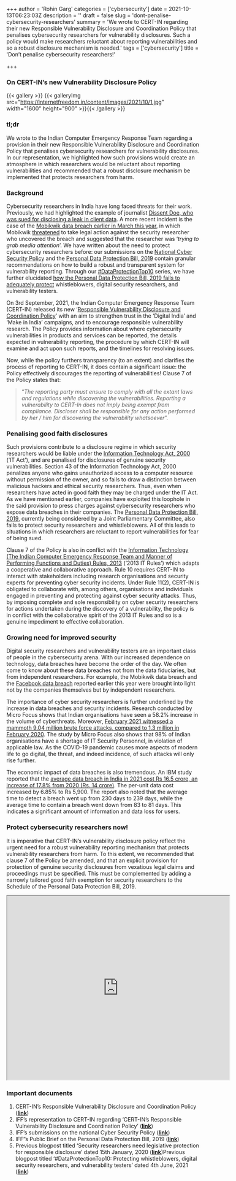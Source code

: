 +++
author = 'Rohin Garg'
categories = ['cybersecurity']
date = 2021-10-13T06:23:03Z
description = ''
draft = false
slug = 'dont-penalise-cybersecurity-researchers'
summary = 'We wrote to CERT-IN regarding their new Responsible Vulnerability Disclosure and Coordination Policy that penalises cybersecurity researchers for vulnerability disclosures. Such a policy would make researchers reluctant about reporting vulnerabilities and so a robust disclosure mechanism is needed.'
tags = ['cybersecurity']
title = 'Don’t penalise cybersecurity researchers!'

+++


### On CERT-IN’s new Vulnerability Disclosure Policy

{{< gallery >}}
{{< galleryImg  src="https://internetfreedom.in/content/images/2021/10/1.jpg" width="1600" height="900" >}}{{< /gallery >}}

>>>> <form><script src="https://checkout.razorpay.com/v1/payment-button.js" data-payment_button_id="pl_HLkgeWGQLMuddp" async> </script> </form>

### tl;dr

We wrote to the Indian Computer Emergency Response Team regarding a provision in their new Responsible Vulnerability Disclosure and Coordination Policy that penalises cybersecurity researchers for vulnerability disclosures. In our representation, we highlighted how such provisions would create an atmosphere in which researchers would be reluctant about reporting vulnerabilities and recommended that a robust disclosure mechanism be implemented that protects researchers from harm.

### Background

Cybersecurity researchers in India have long faced threats for their work. Previously, we had highlighted the example of journalist [Dissent Doe, who was sued for disclosing a leak in client data](https://internetfreedom.in/security-researchers-need-legislative-protection-from-vexatious-lawsuits/). A more recent incident is the case of the [Mobikwik data breach earlier in March this year](https://internetfreedom.in/mobikwik-data-breach/), in which Mobikwik [threatened](https://twitter.com/MobiKwik/status/1367489330902675463) to take legal action against the security researcher who uncovered the  breach and suggested that the researcher was ‘_trying to grab media attention_’. We have written about the need to protect cybersecurity researchers before: our submissions on the [National Cyber Security Policy](https://internetfreedom.in/a-cyber-secure-india-starts-with-securing-indians/) and the [Personal Data Protection Bill, 2019](https://saveourprivacy.in/media/all/Brief-PDP-Bill-25.12.2020.pdf) contain granular recommendations on how to build a robust and transparent system for vulnerability reporting. Through our [#DataProtectionTop10](https://internetfreedom.in/tag/dataprotectiontop10/) series, we have further elucidated [how the Personal Data Protection Bill, 2019 fails to adequately protect](https://internetfreedom.in/dataprotectiontop10-protecting-whistleblowers-digital-security-researchers-and-vulnerability-testers/) whistleblowers, digital security researchers, and vulnerability testers.

On 3rd September, 2021, the Indian Computer Emergency Response Team (CERT-IN) released its new ‘[Responsible Vulnerability Disclosure and Coordination Policy](https://www.cert-in.org.in/RVDCP.jsp)’ with an aim to strengthen trust in the ‘Digital India’ and ‘Make in India’ campaigns, and to encourage responsible vulnerability research. The Policy provides information about where cybersecurity vulnerabilities in products and services can be reported, the details expected in vulnerability reporting, the procedure by which CERT-IN will examine and act upon such reports, and the timelines for resolving issues.

Now, while the policy furthers transparency (to an extent) and clarifies the process of reporting to CERT-IN, it does contain a  significant issue: the Policy effectively discourages the reporting of vulnerabilities! Clause 7 of the Policy states that:

> “_The reporting party must ensure to comply with all the extant laws and regulations while discovering the vulnerabilities. Reporting a vulnerability to CERT-In does not imply being exempt from compliance. Discloser shall be responsible for any action performed by her / him for discovering the vulnerability whatsoever_”.

### Penalising good faith disclosures

Such provisions contribute to a disclosure regime in which security researchers would be liable under the [Information Technology Act, 2000](https://www.indiacode.nic.in/bitstream/123456789/1999/3/A2000-21.pdf) (‘IT Act’), and are penalised for disclosures of genuine security vulnerabilities. Section 43 of the Information Technology Act, 2000 penalizes anyone who gains unauthorized access to a computer resource without permission of the owner, and so fails to draw a distinction between malicious hackers and ethical security researchers. Thus, even when researchers have acted in good faith they may be charged under the IT Act. As we have mentioned earlier, companies have exploited this loophole in the said provision to press charges against cybersecurity researchers who expose data breaches in their companies. The [Personal Data Protection Bill, 2019](http://164.100.47.4/BillsTexts/LSBillTexts/Asintroduced/373_2019_LS_Eng.pdf), currently being considered by a Joint Parliamentary Committee, also fails to protect security researchers and whistleblowers. All of this leads to situations in which researchers are reluctant to report vulnerabilities for fear of being sued.

Clause 7 of the Policy is also in conflict with the [Information Technology (The Indian Computer Emergency Response Team and Manner of Performing Functions and Duties) Rules, 2013](https://www.cert-in.org.in/PDF/G.S.R_20(E).pdf) (‘2013 IT Rules’) which adapts a cooperative and collaborative approach. Rule 10 requires CERT-IN to interact with stakeholders including research organisations and security experts for preventing cyber security incidents. Under Rule 11(2), CERT-IN is obligated to collaborate with, among others, organisations and individuals engaged in preventing and protecting against cyber security attacks. Thus, by imposing complete and sole responsibility on cyber security researchers for actions undertaken during the discovery of a vulnerability, the policy is in conflict with the collaborative spirit of the 2013 IT Rules and so is a genuine impediment to effective collaboration.

### Growing need for improved security

Digital security researchers and vulnerability testers are an important class of people in the cybersecurity arena. With our increased dependence on technology, data breaches have become the order of the day. We often come to know about these data breaches not from the data fiduciaries, but from independent researchers. For example, the Mobikwik data breach and the [Facebook data breach](https://internetfreedom.in/breach-please-why-companies-like-fb-need-to-be-held-accountable-by-cert-in/) reported earlier this year were brought into light not by the companies themselves but by independent researchers.

The importance of cyber security researchers is further underlined by the increase in data breaches and security incidents. Research conducted by Micro Focus shows that Indian organisations have seen a 58.2% increase in the volume of cyberthreats. Moreover, [February 2021 witnessed a mammoth 9.04 million brute force attacks, compared to 1.3 million in February 2020](https://www.business-standard.com/article/technology/india-becomes-favourite-destination-for-cyber-criminals-amid-covid-19-121040501218_1.html). The study by Micro Focus also shows that 98% of Indian organisations have a shortage of IT Security Personnel, in violation of applicable law. As the COVID-19 pandemic causes more aspects of modern life to go digital, the threat, and indeed incidence, of such attacks will only rise further.

The economic impact of data breaches is also tremendous. An IBM study reported that the [average data breach in India in 2021 cost Rs 16.5 crore,  an increase of 17.8% from 2020 (Rs. 14 crore)](https://economictimes.indiatimes.com/tech/information-tech/data-breach-costs-at-their-highest-in-17-years-ibm-security-study-shows/articleshow/84815814.cms?from=mdr). The per-unit data cost increased by 6.85% to Rs 5,900. The report also noted that the average time to detect a breach went up from 230 days to 239 days, while the average time to contain a breach went down from 83 to 81 days. This indicates a significant amount of information and data loss for users.

### Protect cybersecurity researchers now!

It is imperative that CERT-IN’s vulnerability disclosure policy reflect the urgent need for a robust vulnerability reporting mechanism that protects vulnerability researchers from harm. To this extent, we recommended that clause 7 of the Policy be amended, and that an explicit provision for protection of genuine security disclosures from vexatious legal claims and proceedings must be specified. This must be complemented by adding a narrowly tailored good faith exemption for security researchers to the Schedule of the Personal Data Protection Bill, 2019.

<iframe src="https://drive.google.com/file/d/1oTMUwdmg8XBtxkFnhKtAbh3rDAH3ZMnT/preview" width="580" height="480"></iframe>

### Important documents

1. CERT-IN’s Responsible Vulnerability Disclosure and Coordination Policy ([**link**](https://www.cert-in.org.in/RVDCP.jsp))
2. IFF’s representation to CERT-IN regarding ‘CERT-IN’s Responsible Vulnerability Disclosure and Coordination Policy’ ([**link**](https://drive.google.com/file/d/1mmiJWnxJL3wHJ_fzlcfGCgreSApTyUNu/view?usp=sharing))
3. IFF’s submissions on the national Cyber Security Policy ([**link**](https://internetfreedom.in/a-cyber-secure-india-starts-with-securing-indians/))
4. IFF”s Public Brief on the Personal Data Protection Bill, 2019 ([**link**](https://saveourprivacy.in/media/all/Brief-PDP-Bill-25.12.2020.pdf))
5. Previous blogpost titled ‘Security researchers need legislative protection for responsible disclosure’ dated 15th January, 2020 ([**link**](https://internetfreedom.in/security-researchers-need-legislative-protection-from-vexatious-lawsuits/))Previous blogpost titled ‘#DataProtectionTop10: Protecting whistleblowers, digital security researchers, and vulnerability testers’ dated 4th June, 2021 ([**link**](https://internetfreedom.in/dataprotectiontop10-protecting-whistleblowers-digital-security-researchers-and-vulnerability-testers/))

> > > <form><script src="https://cdn.razorpay.com/static/widget/subscription-button.js" data-subscription_button_id="pl_HLk5qU1K35hmPH" data-button_theme="brand-color" async> </script> </form>



















